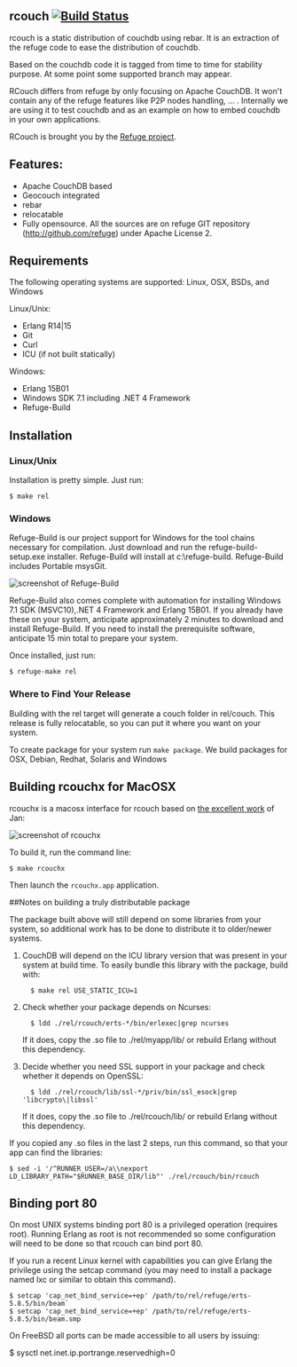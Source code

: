 rcouch [![Build Status](https://secure.travis-ci.org/refuge/rcouch.png)](http://travis-ci.org/refuge/rcouch)
------------------------------------------------------------------------------------------------------------

rcouch is a static distribution of couchdb using rebar. It is an
extraction of the refuge code to ease the distribution of couchdb.

Based on the couchdb code it is tagged from time to time for stability
purpose. At some point some supported branch may appear.

RCouch differs from refuge by only focusing on Apache CouchDB. It won't
contain any of the refuge features like P2P nodes handling, ... .
Internally we are using it to test couchdb and as an example on how to
embed couchdb in your own applications.

RCouch is brought you by the [Refuge project](http://refuge.io).

## Features:

- Apache CouchDB based
- Geocouch integrated
- rebar
- relocatable
- Fully opensource. All the sources are on refuge GIT repository
  (http://github.com/refuge) under Apache License 2.

## Requirements

The following operating systems are supported: Linux, OSX, BSDs, and Windows

Linux/Unix: 
- Erlang R14|15
- Git
- Curl
- ICU (if not built statically)

Windows:
- Erlang 15B01
- Windows SDK 7.1 including .NET 4 Framework
- Refuge-Build

## Installation

### Linux/Unix

Installation is pretty simple. Just run:

    $ make rel

### Windows

Refuge-Build is our project support for Windows for the tool chains necessary 
for compilation. Just download and run the refuge-build-setup.exe installer. 
Refuge-Build will install at c:\refuge-build. Refuge-Build includes Portable
msysGit.

![screenshot of Refuge-Build](https://github.com/refuge/refuge-media/blob/master/screenshots/refuge-build/installer.png)

Refuge-Build also comes complete with automation for installing Windows 7.1 SDK
(MSVC10),.NET 4 Framework and Erlang 15B01. If you already have these on your 
system, anticipate approximately 2 minutes to download and install Refuge-Build.
If you need to install the prerequisite software, anticipate 15 min total to 
prepare your system.

Once installed, just run:
	
	$ refuge-make rel

### Where to Find Your Release

Building with the rel target will generate a couch folder in rel/couch. This 
release is fully relocatable, so you can put it where you want on your system.

To create package for your system run `make package`. We build
packages for OSX, Debian, Redhat, Solaris and Windows

## Building rcouchx for MacOSX

rcouchx is a macosx interface for rcouch based on [the excellent
work](https://github.com/janl/couchdbx-app) of Jan:

![screenshot of rcouchx](http://benoitc.im/vrac/rcouchx/Screen%20Shot%202012-04-20%20at%2011.55.48%20PM_thumb.png)


To build it, run the command line:

    $ make rcouchx

Then launch the `rcouchx.app` application.


##Notes on building a truly distributable package

The package built above will still depend on some libraries from your
system, so additional work has to be done to distribute it to
older/newer systems.

1. CouchDB will depend on the ICU library version that was present in
   your system at build time. To easily bundle this library with the
   package, build with:

         $ make rel USE_STATIC_ICU=1

1. Check whether your package depends on Ncurses:

         $ ldd ./rel/rcouch/erts-*/bin/erlexec|grep ncurses

    If it does, copy the .so file to ./rel/myapp/lib/ or rebuild Erlang
    without this dependency.

1. Decide whether you need SSL support in your package and check whether it
   depends on OpenSSL:

         $ ldd ./rel/rcouch/lib/ssl-*/priv/bin/ssl_esock|grep 'libcrypto\|libssl'

    If it does, copy the .so file to ./rel/rcouch/lib/ or rebuild Erlang
    without this dependency.

If you copied any .so files in the last 2 steps, run this command, so
that your app can find the libraries:

    $ sed -i '/^RUNNER_USER=/a\\nexport LD_LIBRARY_PATH="$RUNNER_BASE_DIR/lib"' ./rel/rcouch/bin/rcouch


## Binding port 80

On most UNIX systems binding port 80 is a privileged operation (requires
root). Running Erlang as root is not recommended so some configuration
will need to be done so that rcouch can bind port 80.

If you run a recent Linux kernel with capabilities you can give Erlang
the privilege using the setcap command (you may need to install a
package named lxc or similar to obtain this command).

    $ setcap 'cap_net_bind_service=+ep' /path/to/rel/refuge/erts-5.8.5/bin/beam`
    $ setcap 'cap_net_bind_service=+ep' /path/to/rel/refuge/erts-5.8.5/bin/beam.smp

On FreeBSD all ports can be made accessible to all users by issuing:

$ sysctl net.inet.ip.portrange.reservedhigh=0
